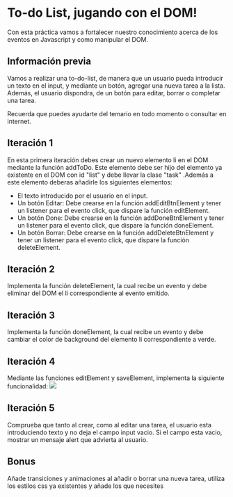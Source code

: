 # To-do List, jugando con el DOM!

Con esta práctica vamos a fortalecer nuestro conocimiento acerca de los eventos
en Javascript y como manipular el DOM. 

## Información previa

Vamos a realizar una to-do-list, de manera que un usuario pueda introducir un texto en el input,
y mediante un botón, agregar una nueva tarea a la lista. Además, el usuario dispondra,
de un botón para editar, borrar o completar una tarea. 


Recuerda que puedes ayudarte del temario en todo momento o consultar en internet.

## Iteración 1
En esta primera iteración debes crear un nuevo elemento li en el DOM mediante la función addToDo. Este elemento debe ser hijo del elemento
ya existente en el DOM con id "list" y debe llevar la clase "task" .Además a
este elemento deberas añadirle los siguientes elementos:

- El texto introducido por el usuario en el input.
- Un botón Editar: Debe crearse en la función addEditBtnElement y tener un listener para el evento click, que dispare la función editElement.
- Un botón Done: Debe crearse en la función addDoneBtnElement y tener un listener para el evento click, que dispare 
la función doneElement.
- Un botón Borrar: Debe crearse en la función addDeleteBtnElement y tener un listener para el evento click, que dispare
  la función deleteElement.  
   
## Iteración 2
Implementa la función deleteElement, la cual recibe un evento y debe eliminar del DOM
el li correspondiente al evento emitido. 
## Iteración 3
Implementa la función doneElement, la cual recibe un evento y debe cambiar el color de background
del elemento li correspondiente a verde.
## Iteración 4
Mediante las funciones editElement y saveElement, implementa la siguiente funcionalidad: 
![](https://media.giphy.com/media/mugKogY7PWRlpaPf3s/giphy.gif)

## Iteración 5
Comprueba que tanto al crear, como al editar una tarea, el usuario esta introduciendo texto
y no deja el campo input vacio. Si el campo esta vacio, mostrar un mensaje alert que advierta
al usuario. 

## Bonus

Añade transiciones y animaciones al añadir o borrar una nueva tarea, utiliza los estilos css ya existentes y 
añade los que necesites